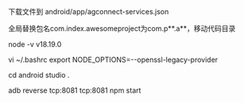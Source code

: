 
下载文件到 android/app/agconnect-services.json

全局替换包名com.index.awesomeproject为com.p**.a**，移动代码目录

node -v
v18.19.0



vi ~/.bashrc
export NODE_OPTIONS=--openssl-legacy-provider

cd android
studio .



adb reverse tcp:8081 tcp:8081
npm start


